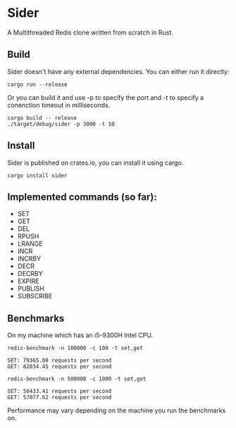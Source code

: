 # Sider

A Multithreaded Redis clone written from scratch in Rust.

## Build

Sider doesn't have any external dependencies.
You can either run it directly:

```
cargo run --release
```

Or you can build it and use -p to specify the port and -t to specify a conenction timeout in milliseconds.

```
cargo build -- release
./target/debug/sider -p 3000 -t 10
```

## Install

Sider is published on crates.io, you can install it using cargo.

```
cargo install sider
```

## Implemented commands (so far):

- SET
- GET
- DEL
- RPUSH
- LRANGE
- INCR
- INCRBY
- DECR
- DECRBY
- EXPIRE
- PUBLISH
- SUBSCRIBE

## Benchmarks

On my machine which has an i5-9300H Intel CPU.

```
redis-benchmark -n 100000 -c 100 -t set,get

SET: 79365.08 requests per second
GET: 82034.45 requests per second
```

```
redis-benchmark -n 500000 -c 1000 -t set,get

SET: 56433.41 requests per second
GET: 57077.62 requests per second
```

Performance may vary depending on the machine you run the benchmarks on.
